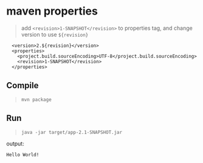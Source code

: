# maven properties

> add `<revision>1-SNAPSHOT</revision>` to properties tag, and change version to use `${revision}`
```
  <version>2.${revision}</version>
  <properties>
    <project.build.sourceEncoding>UTF-8</project.build.sourceEncoding>
    <revision>1-SNAPSHOT</revision>
  </properties>
```

## Compile

> `mvn package`

## Run

> `java -jar target/app-2.1-SNAPSHOT.jar `

output:
```
Hello World!
```